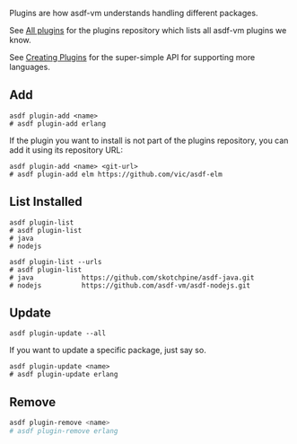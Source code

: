 Plugins are how asdf-vm understands handling different packages.

See [All plugins](plugins-all) for the plugins repository which lists all asdf-vm plugins we know.

See [Creating Plugins](plugins-create) for the super-simple API for supporting more languages.

## Add

```shell
asdf plugin-add <name>
# asdf plugin-add erlang
```

If the plugin you want to install is not part of the plugins repository, you
can add it using its repository URL:

```shell
asdf plugin-add <name> <git-url>
# asdf plugin-add elm https://github.com/vic/asdf-elm
```

## List Installed

```shell
asdf plugin-list
# asdf plugin-list
# java
# nodejs
```

```shell
asdf plugin-list --urls
# asdf plugin-list
# java            https://github.com/skotchpine/asdf-java.git
# nodejs          https://github.com/asdf-vm/asdf-nodejs.git
```

## Update

```shell
asdf plugin-update --all
```

If you want to update a specific package, just say so.

```shell
asdf plugin-update <name>
# asdf plugin-update erlang
```

## Remove

```bash
asdf plugin-remove <name>
# asdf plugin-remove erlang
```
